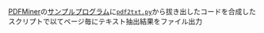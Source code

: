 [PDFMiner](http://www.unixuser.org/~euske/python/pdfminer/)の[サンプルプログラム](http://www.unixuser.org/~euske/python/pdfminer/programming.html#basic)に[`pdf2txt.py`](https://github.com/euske/pdfminer/blob/master/tools/pdf2txt.py)から拔き出したコードを合成したスクリプトで以てページ毎にテキスト抽出結果をファイル出力
